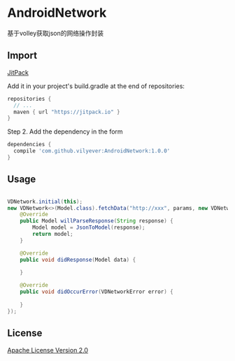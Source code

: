 # AndroidNetwork
基于volley获取json的网络操作封装

## Import
[JitPack](https://jitpack.io/)

Add it in your project's build.gradle at the end of repositories:

```gradle
repositories {
  // ...
  maven { url "https://jitpack.io" }
}
```

Step 2. Add the dependency in the form

```gradle
dependencies {
  compile 'com.github.vilyever:AndroidNetwork:1.0.0'
}
```

## Usage
```java

VDNetwork.initial(this);
new VDNetwork<>(Model.class).fetchData("http://xxx", params, new VDNetworkDelegate<Model>() {
    @Override
    public Model willParseResponse(String response) {
        Model model = JsonToModel(response);
        return model;
    }

    @Override
    public void didResponse(Model data) {
        
    }

    @Override
    public void didOccurError(VDNetworkError error) {
        
    }
});
```

## License
[Apache License Version 2.0](http://www.apache.org/licenses/LICENSE-2.0.txt)

